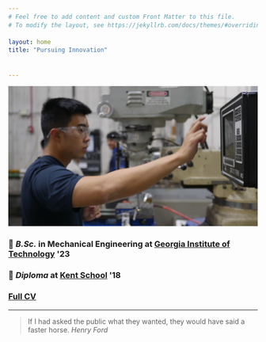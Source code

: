 ```yaml
---
# Feel free to add content and custom Front Matter to this file.
# To modify the layout, see https://jekyllrb.com/docs/themes/#overriding-theme-defaults

layout: home
title: "Pursuing Innovation"


---
```


<p align="center">
  <img width="auto" height="auto" src="/assets/photo30.JPG">
</p>

<h3 id="-b-sc-in-mechanical-engineering-at-georgia-institute-of-technology-https-www-me-gatech-edu-22-br-">🐝 <em>B.Sc.</em> in Mechanical Engineering at <a href="https://www.me.gatech.edu/">Georgia Institute of Technology</a> &#39;23 <br /></h3>
<h3 id="-diploma-at-kent-school-https-www-kent-school-edu-18">🦁 <em>Diploma</em> at <a href="https://www.kent-school.edu/">Kent School</a> &#39;18</h3>

<h3 id="idk"><a href="https://github.com/masteranson/masteranson.github.io/raw/master/CFD_Lab1.pdf">Full CV</a></h3>

---

> If I had asked the public what they wanted, they would have said a faster horse.
> <cite>Henry Ford </cite>
